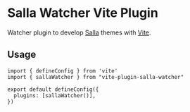 # Salla Watcher Vite Plugin

Watcher plugin to develop [Salla](https://salla.com) themes with [Vite](https://vitejs.dev/).

## Usage
```
import { defineConfig } from 'vite'
import { sallaWatcher } from "vite-plugin-salla-watcher"

export default defineConfig({
  plugins: [sallaWatcher()],
})

```
